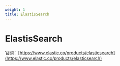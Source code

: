 ```yaml
---
weight: 1
title: ElastisSearch
---
```


# ElastisSearch

官网：[https://www.elastic.co/products/elasticsearch](https://www.elastic.co/products/elasticsearch)

